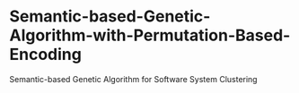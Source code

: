 # Semantic-based-Genetic-Algorithm-with-Permutation-Based-Encoding
Semantic-based Genetic Algorithm for Software System Clustering
